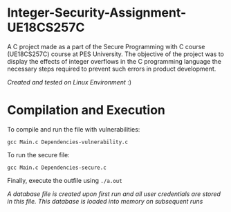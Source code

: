 # Integer-Security-Assignment-UE18CS257C
A C project made as a part of the Secure Programming with C course (UE18CS257C) course at PES University. The objective of the project was to display the effects of integer overflows in the C programming language the necessary steps required to prevent such errors in product development.

*Created and tested on Linux Environment* :)

# Compilation and Execution
To compile and run the file with vulnerabilities: 

```gcc Main.c Dependencies-vulnerability.c```

To run the secure file: 

```gcc Main.c Dependencies-secure.c```

Finally, execute the outfile using ```./a.out```

*A database file is created upon first run and all user credentials are stored in this file. This database is loaded into memory on subsequent runs*
